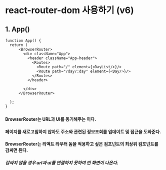 # react-router-dom 사용하기 (v6)
## 1. App()
    function App() {
      return (
          <BrowserRouter>
            <div className="App">
              <header className="App-header">
                <Routes>
                  <Route path="/" element={<DayList/>}/>
                  <Route path="/day/:day" element={<Day/>}/>
                </Routes>
              </header>
              
            </div>
          </BrowserRouter>
    
      );
    }
### <BrowerRouter>
#### BrowserRouter는 URL과 UI를 동기해주는 <Router>이다.
#### 페이지를 새로고침하지 않아도 주소와 관련된 정보조회를 업데이트 및 접근을 도와준다.
#### BrowserRouter는 리액트 라우터 돔을 적용하고 싶은 컴포넌트의 최상위 컴포넌트를 감싸면 된다.
##### 감싸지 않을 경우 url과 ui를 연결하지 못하여 빈 화면이 나온다.
